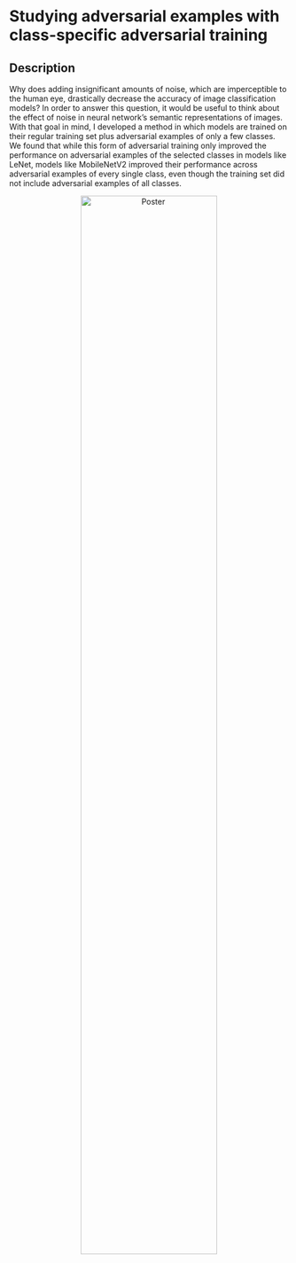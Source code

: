 <h1> Studying adversarial examples with class-specific adversarial training

 <h2>Description</h2>

Why does adding insignificant amounts of noise, which are imperceptible to the human eye, drastically decrease the accuracy of image classification models? In order to answer this question, it would be useful to think about the effect of noise in neural network’s semantic representations of images. With that goal in mind, I developed a method in which models are trained on their regular training set plus adversarial examples of only a few classes. We found that while this form of adversarial training only improved the performance on adversarial examples of the selected classes in models like LeNet, models like MobileNetV2 improved their performance across adversarial examples of every single class, even though the training set did not include adversarial examples of all classes.

<p align="center">
  <img src="https://imgur.com/a/d58v9Hj" height="70%" width="70%" alt="Poster"/>
